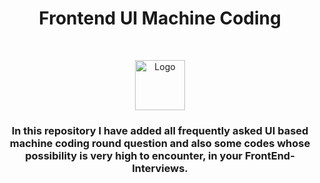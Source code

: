 <h1 align="Center">Frontend UI Machine Coding </h1>
<br/>
<p align="center">
  <a href="https://github.com/vansh-2266/UI-machine-coding-Round-Javascript-CSS-HTML">
    <img src="https://cdn.marketing.avocode.com/pupushify-production/frontend_6f5f5d3947.png" alt="Logo" width="80" height="80">
  </a>

  <h3 align="center">In this repository I have added all frequently asked UI based machine coding round question and also some codes whose possibility is very high to encounter, in your FrontEnd-Interviews.</h3>

</p>
